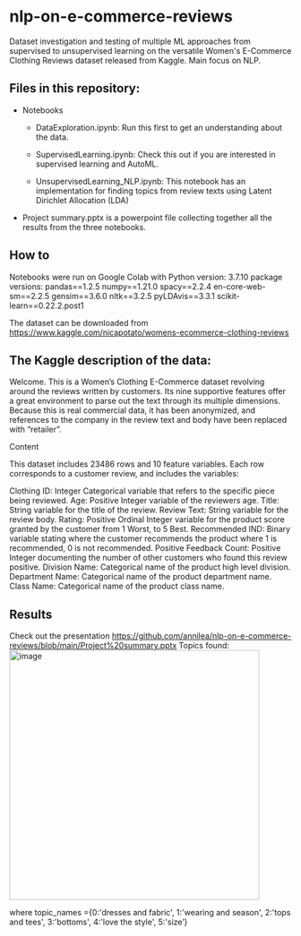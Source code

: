 # nlp-on-e-commerce-reviews
Dataset investigation and testing of multiple ML approaches from supervised to unsupervised learning on the versatile Women's E-Commerce Clothing Reviews dataset released from Kaggle. Main focus on NLP.

## Files in this repository:

* Notebooks

  * DataExploration.ipynb: Run this first to get an understanding about the data.

  * SupervisedLearning.ipynb: Check this out if you are interested in supervised learning and AutoML.

  * UnsupervisedLearning_NLP.ipynb: This notebook has an implementation for finding topics from review texts using Latent Dirichlet Allocation (LDA)

* Project summary.pptx is a powerpoint file collecting together all the results from the three notebooks.

## How to

Notebooks were run on Google Colab with Python version: 3.7.10
package versions:
pandas==1.2.5
numpy==1.21.0
spacy==2.2.4
en-core-web-sm==2.2.5
gensim==3.6.0
nltk==3.2.5
pyLDAvis==3.3.1
scikit-learn==0.22.2.post1 

The dataset can be downloaded from https://www.kaggle.com/nicapotato/womens-ecommerce-clothing-reviews

## The Kaggle description of the data:

Welcome. This is a Women’s Clothing E-Commerce dataset revolving around the reviews written by customers. Its nine supportive features offer a great environment to parse out the text through its multiple dimensions. Because this is real commercial data, it has been anonymized, and references to the company in the review text and body have been replaced with “retailer”.

Content

This dataset includes 23486 rows and 10 feature variables. Each row corresponds to a customer review, and includes the variables:

Clothing ID: Integer Categorical variable that refers to the specific piece being reviewed.
Age: Positive Integer variable of the reviewers age.
Title: String variable for the title of the review.
Review Text: String variable for the review body.
Rating: Positive Ordinal Integer variable for the product score granted by the customer from 1 Worst, to 5 Best.
Recommended IND: Binary variable stating where the customer recommends the product where 1 is recommended, 0 is not recommended.
Positive Feedback Count: Positive Integer documenting the number of other customers who found this review positive.
Division Name: Categorical name of the product high level division.
Department Name: Categorical name of the product department name.
Class Name: Categorical name of the product class name.

## Results

Check out the presentation https://github.com/annilea/nlp-on-e-commerce-reviews/blob/main/Project%20summary.pptx
Topics found:
<img width="446" alt="image" src="https://user-images.githubusercontent.com/84013721/125407097-38bcf400-e3c2-11eb-9bb9-97a4bb281f2f.png">

where topic_names ={0:'dresses and fabric', 1:'wearing and season', 2:'tops and tees', 3:'bottoms', 4:'love the style', 5:'size’}




